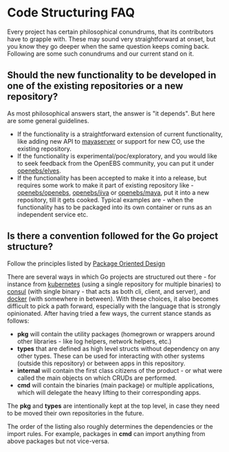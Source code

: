 # Code Structuring FAQ

Every project has certain philosophical conundrums, that its contributors have to grapple with. These may sound very straightforward at onset, but you know they go deeper when the same question keeps coming back. Following are some such conundrums and our current stand on it. 

## Should the new functionality to be developed in one of the existing repositories or a new repository?

As most philosophical answers start, the answer is "it depends". But here are some general guidelines. 
- If the functionality is a straightforward extension of current functionality, like adding new API to [mayaserver](https://github.com/openebs/mayaserver) or support for new CO, use the existing repository. 
- If the functionality is experimental/poc/exploratory, and you would like to seek feedback from the OpenEBS community, you can put it under [openebs/elves](https://github.com/openebs/elves).
- If the functionality has been accepted to make it into a release, but requires some work to make it part of existing repository like - [openebs/openebs](https://github.com/openebs/openebs), [openebs/jiva](https://github.com/openebs/jiva) or [openebs/maya](https://github.com/openebs/maya), put it into a new repository, till it gets cooked. Typical examples are - when the functionality has to be packaged into its own container or runs as an independent service etc. 

## Is there a convention followed for the Go project structure?

Follow the principles listed by [Package Oriented Design](https://www.goinggo.net/2017/02/package-oriented-design.html)

There are several ways in which Go projects are structured out there - for instance from [kubernetes](https://github.com/kubernetes/kubernetes) (using a single repository for multiple binaries) to [consul](https://github.com/hashicorp/consul) (with single binary - that acts as both cli, client, and server), and [docker](https://github.com/docker) (with somewhere in between). With these choices, it also becomes difficult to pick a path forward, especially with the language that is strongly opinionated. After having tried a few ways, the current stance stands as follows:

- **pkg** will contain the utility packages (homegrown or wrappers around other libraries - like log helpers, network helpers, etc.)
- **types** that are defined as high level structs without dependency on any other types. These can be used for interacting with other systems (outside this repository) or between apps in this repository.
- **internal** will contain the first class citizens of the product - or what were called the main objects on which CRUDs are performed. 
- **cmd** will contain the binaries (main package) or multiple applications, which will delegate the heavy lifting to their corresponding apps.

The **pkg** and **types** are intentionally kept at the top level, in case they need to be moved their own repositories in the future. 

The order of the listing also roughly determines the dependencies or the import rules. For example, packages in **cmd** can import anything from above packages but not vice-versa.
